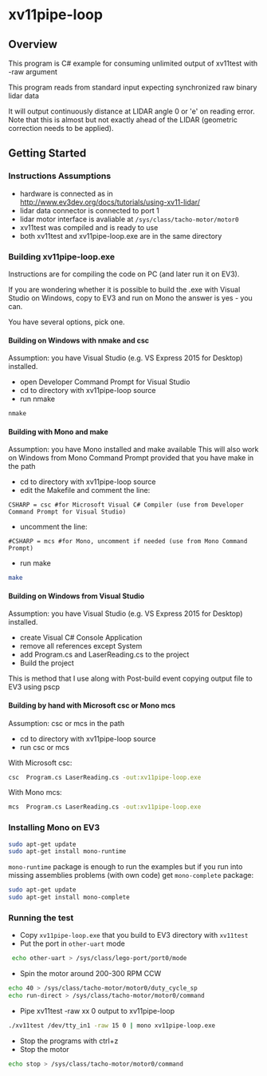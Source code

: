 # xv11pipe-loop

## Overview

This program is C# example for consuming unlimited output of xv11test with -raw argument

This program reads from standard input expecting synchronized raw binary lidar data

It will output continuously distance at LIDAR angle 0 or 'e' on reading error.
Note that this is almost but not exactly ahead of the LIDAR (geometric correction needs to be applied).
 
## Getting Started

### Instructions Assumptions 
- hardware is connected as in http://www.ev3dev.org/docs/tutorials/using-xv11-lidar/
- lidar data connector is connected to port 1
- lidar motor interface is avaliable at `/sys/class/tacho-motor/motor0`
- xv11test was compiled and is ready to use
- both xv11test and xv11pipe-loop.exe are in the same directory

### Building xv11pipe-loop.exe

Instructions are for compiling the code on PC (and later run it on EV3).

If you are wondering whether it is possible to build the .exe with Visual Studio on Windows, copy to EV3 and run on Mono the answer is yes - you can.

You have several options, pick one.

#### Building on Windows with nmake and csc

Assumption: you have Visual Studio (e.g. VS Express 2015 for Desktop) installed.

- open Developer Command Prompt for Visual Studio
- cd to directory with xv11pipe-loop source
- run nmake
```bash
nmake
```
#### Building with Mono and make

Assumption: you have Mono installed and make available
This will also work on Windows from Mono Command Prompt provided that you have make in the path

- cd to directory with xv11pipe-loop source
- edit the Makefile and comment the line:

`CSHARP = csc #for Microsoft Visual C# Compiler (use from Developer Command Prompt for Visual Studio)`

- uncomment the line:

`#CSHARP = mcs #for Mono, uncomment if needed (use from Mono Command Prompt)`

- run make
```bash
make
```

#### Building on Windows from Visual Studio

Assumption: you have Visual Studio (e.g. VS Express 2015 for Desktop) installed.

- create Visual C# Console Application
- remove all references except System
- add Program.cs and LaserReading.cs to the project
- Build the project

This is method that I use along with Post-build event copying output file to EV3 using pscp

#### Building by hand with Microsoft csc or Mono mcs

Assumption: csc or mcs in the path

- cd to directory with xv11pipe-loop source
- run csc or mcs

With Microsoft csc:

```bash
csc  Program.cs LaserReading.cs -out:xv11pipe-loop.exe
```

With Mono mcs:

```bash
mcs  Program.cs LaserReading.cs -out:xv11pipe-loop.exe
```

### Installing Mono on EV3

```bash
sudo apt-get update
sudo apt-get install mono-runtime
```

`mono-runtime` package is enough to run the examples but if you run into missing assemblies problems (with own code) get `mono-complete` package:

```bash
sudo apt-get update
sudo apt-get install mono-complete
```

### Running the test

- Copy `xv11pipe-loop.exe` that you build to EV3 directory with `xv11test`
- Put the port in `other-uart` mode
```bash
 echo other-uart > /sys/class/lego-port/port0/mode
```
- Spin the motor around 200-300 RPM CCW
```bash
echo 40 > /sys/class/tacho-motor/motor0/duty_cycle_sp
echo run-direct > /sys/class/tacho-motor/motor0/command
```
- Pipe xv11test -raw xx 0 output to xv11pipe-loop
```bash
./xv11test /dev/tty_in1 -raw 15 0 | mono xv11pipe-loop.exe
```
- Stop the programs with ctrl+z
- Stop the motor
```bash 
echo stop > /sys/class/tacho-motor/motor0/command
```

